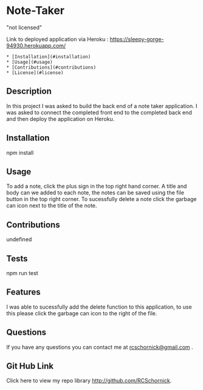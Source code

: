 # Note-Taker
  "not licensed"
  
  Link to deployed application via Heroku : https://sleepy-gorge-94930.herokuapp.com/
  
    * [Installation](#installation)
    * [Usage](#usage)
    * [Contributions](#contributions)
    * [License](#license)
    
  
  
  ## Description
  In this project I was asked to build the back end of a note taker application. I was asked to connect the completed front end to the completed back end and then deploy the application on Heroku.
  
  ## Installation
  npm install
  
  ## Usage
  To add a note, click the plus sign in the top right hand corner. A title and body can we added to each note, the notes can be saved using the file button in the top right corner. To sucessfully delete a note click the garbage can icon next to the title of the note.
  
  ## Contributions
  undefined
  
  ## Tests
  npm run test
  
  ## Features
  I was able to sucessfully add the delete function to this application, to use this please click the garbage can icon to the right of the file.
  
  
  
  
  ## Questions
  If you have any questions you can contact me at rcschornick@gmail.com .
  ## Git Hub Link
  Click here to view my repo library http://github.com/RCSchornick.
  
